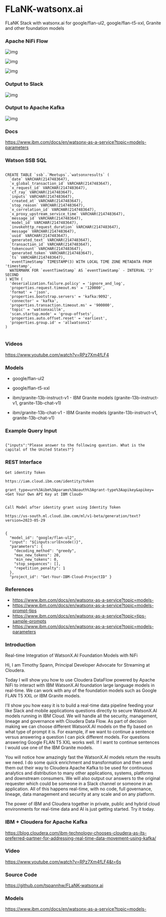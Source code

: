 # FLaNK-watsonx.ai

FLaNK Stack with watsonx.ai for google/flan-ul2, google/flan-t5-xxl, Granite and other foundation models


### Apache NiFi Flow

![img](https://github.com/tspannhw/FLaNK-watsonx.ai/blob/main/images/watsonainifi.jpg?raw=true)

![img](https://github.com/tspannhw/FLaNK-watsonx.ai/blob/main/images/watsonaixflow2.jpg?raw=true)

![img](https://github.com/tspannhw/FLaNK-watsonx.ai/blob/main/images/watsonflow3.jpg?raw=true)


### Output to Slack

![img](https://github.com/tspannhw/FLaNK-watsonx.ai/blob/main/images/watsonllmslack.png?raw=true)


### Output to Apache Kafka

![img](https://github.com/tspannhw/FLaNK-watsonx.ai/blob/main/images/watsonxaikafkaresults.png?raw=true)

### Docs

https://www.ibm.com/docs/en/watsonx-as-a-service?topic=models-parameters


### Watson SSB SQL

````

CREATE TABLE `ssb`.`Meetups`.`watsonxresults` (
  `date` VARCHAR(2147483647),
  `x_global_transaction_id` VARCHAR(2147483647),
  `x_request_id` VARCHAR(2147483647),
  `cf_ray` VARCHAR(2147483647),
  `inputs` VARCHAR(2147483647),
  `created_at` VARCHAR(2147483647),
  `stop_reason` VARCHAR(2147483647),
  `x_correlation_id` VARCHAR(2147483647),
  `x_proxy_upstream_service_time` VARCHAR(2147483647),
  `message_id` VARCHAR(2147483647),
  `model_id` VARCHAR(2147483647),
  `invokehttp_request_duration` VARCHAR(2147483647),
  `message` VARCHAR(2147483647),
  `uuid` VARCHAR(2147483647),
  `generated_text` VARCHAR(2147483647),
  `transaction_id` VARCHAR(2147483647),
  `tokencount` VARCHAR(2147483647),
  `generated_token` VARCHAR(2147483647),
  `ts` VARCHAR(2147483647),
  `eventTimeStamp` TIMESTAMP(3) WITH LOCAL TIME ZONE METADATA FROM 'timestamp',
  WATERMARK FOR `eventTimeStamp` AS `eventTimeStamp` - INTERVAL '3' SECOND
) WITH (
  'deserialization.failure.policy' = 'ignore_and_log',
  'properties.request.timeout.ms' = '120000',
  'format' = 'json',
  'properties.bootstrap.servers' = 'kafka:9092',
  'connector' = 'kafka',
  'properties.transaction.timeout.ms' = '900000',
  'topic' = 'watsonxaillm',
  'scan.startup.mode' = 'group-offsets',
  'properties.auto.offset.reset' = 'earliest',
  'properties.group.id' = 'allwatsonx1'
)


````

### Videos

https://www.youtube.com/watch?v=RPz7Xm4fLF4


### Models

* google/flan-ul2

* google/flan-t5-xxl

* ibm/granite-13b-instruct-v1  - IBM Granite models (granite-13b-instruct-v1, granite-13b-chat-v1)

* ibm/granite-13b-chat-v1   - IBM Granite models (granite-13b-instruct-v1, granite-13b-chat-v1)


### Example Query Input

````

{"inputs":"Please answer to the following question. What is the capital of the United States?"}

````


### REST Interface

````
Get identity Token

https://iam.cloud.ibm.com/identity/token

grant_type=urn%3Aibm%3Aparams%3Aoauth%3Agrant-type%3Aapikey&apikey=<Get Your Own API Key at IBM Cloud>


Call Model after identity grant using Identity Token

https://us-south.ml.cloud.ibm.com/ml/v1-beta/generation/text?version=2023-05-29


{
  "model_id": "google/flan-ul2",
  "input": "${inputs:urlEncode()}",
  "parameters": {
    "decoding_method": "greedy",
    "max_new_tokens": 20,
    "min_new_tokens": 0,
    "stop_sequences": [],
    "repetition_penalty": 1
  },
  "project_id": "Get-Your-IBM-Cloud-ProjectID" }

````


### References

* https://www.ibm.com/docs/en/watsonx-as-a-service?topic=models-
* https://www.ibm.com/docs/en/watsonx-as-a-service?topic=models-prompt-tips
* https://www.ibm.com/docs/en/watsonx-as-a-service?topic=tips-sample-prompts
* https://www.ibm.com/docs/en/watsonx-as-a-service?topic=models-parameters

### Introduction



Real-time Integration of WatsonX.AI Foundation Models with NiFi


Hi, I am Timothy Spann, Principal Developer Advocate for Streaming at Cloudera.   

Today I will show you how to use Cloudera DataFlow powered by Apache NiFi to interact with IBM WatsonX.AI foundation large language models in real-time.   We can work with any of the foundation models such as Google FLAN T5 XXL or  IBM Granite models.

I’ll show you how easy it is to build a real-time data pipeline feeding your like Slack and mobile applications questions directly to secure WatsonX.AI models running in IBM Cloud.   We will handle all the security, management, lineage and governance with Cloudera Data Flow.   As part of decision making we can choose different WatsonX.AI models on the fly based on what type of prompt it is.   For example, if we want to continue a sentence versus answering a question I can pick different models.   For questions answering Google FLAN T5 XXL works well.   If I want to continue sentences I would use one of the IBM Granite models.

You will notice how amazingly fast the WatsonX.AI models return the results we need.   I do some quick enrichment and transformation and then send them out their way to Cloudera Apache Kafka to be used for continuous analytics and distribution to many other applications, systems, platforms and downstream consumers.   We will also output our answers to the original requester which could be someone in a Slack channel or someone in an application.   All of this happens real-time, with no code, full governance, lineage, data management and security at any scale and on any platform.   

The power of IBM and Cloudera together in private, public and hybrid cloud environments for real-time data and AI is just getting started.   Try it today.

### IBM + Cloudera for Apache Kafka
https://blog.cloudera.com/ibm-technology-chooses-cloudera-as-its-preferred-partner-for-addressing-real-time-data-movement-using-kafka/

### Video
https://www.youtube.com/watch?v=RPz7Xm4fLF4&t=6s

### Source Code
https://github.com/tspannhw/FLaNK-watsonx.ai

### Models
https://www.ibm.com/docs/en/watsonx-as-a-service?topic=models-



 
